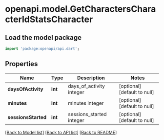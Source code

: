 # openapi.model.GetCharactersCharacterIdStatsCharacter

## Load the model package
```dart
import 'package:openapi/api.dart';
```

## Properties
Name | Type | Description | Notes
------------ | ------------- | ------------- | -------------
**daysOfActivity** | **int** | days_of_activity integer | [optional] [default to null]
**minutes** | **int** | minutes integer | [optional] [default to null]
**sessionsStarted** | **int** | sessions_started integer | [optional] [default to null]

[[Back to Model list]](../README.md#documentation-for-models) [[Back to API list]](../README.md#documentation-for-api-endpoints) [[Back to README]](../README.md)


